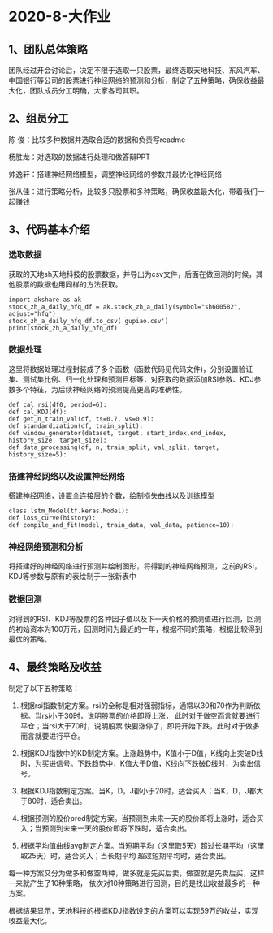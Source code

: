 # 2020-8-大作业

## 1、团队总体策略

团队经过开会讨论后，决定不限于选取一只股票，最终选取天地科技、东风汽车、中国银行等公司的股票进行神经网络的预测和分析，制定了五种策略，确保收益最大化，团队成员分工明确，大家各司其职。

## 2、组员分工

陈 俊：比较多种数据并选取合适的数据和负责写readme

杨胜龙：对选取的数据进行处理和做答辩PPT

帅逸轩：搭建神经网络模型，调整神经网络的参数并最优化神经网络

张从佳：进行策略分析，比较多只股票和多种策略，确保收益最大化，带着我们一起赚钱

## 3、代码基本介绍

### 选取数据

获取的天地sh天地科技的股票数据，并导出为csv文件，后面在做回测的时候，其他股票的数据也用同样的方法获取。

```
import akshare as ak
stock_zh_a_daily_hfq_df = ak.stock_zh_a_daily(symbol="sh600582", adjust="hfq")
stock_zh_a_daily_hfq_df.to_csv('gupiao.csv')
print(stock_zh_a_daily_hfq_df)
```

### 数据处理

这里将数据处理过程封装成了多个函数（函数代码见代码文件)，分别设置验证集、测试集比例、归一化处理和预测目标等，对获取的数据添加RSI参数、KDJ参数多个特征，为后续神经网络的预测提高更高的准确性。

```
def cal_rsi(df0, period=6): 
def cal_KDJ(df):
def get_n_train_val(df, ts=0.7, vs=0.9):
def standardization(df, train_split):
def window_generator(dataset, target, start_index,end_index, history_size, target_size):
def data_processing(df, n, train_split, val_split, target, history_size=5):
```

### 搭建神经网络以及设置神经网络

搭建神经网络，设置全连接层的个数，绘制损失曲线以及训练模型

```
class lstm_Model(tf.keras.Model):
def loss_curve(history):
def compile_and_fit(model, train_data, val_data, patience=10):
```

### 神经网络预测和分析

将搭建好的神经网络进行预测并绘制图形，将得到的神经网络预测，之前的RSI，KDJ等参数与原有的表绘制于一张新表中

### 数据回测

对得到的RSI、KDJ等股票的各种因子值以及下一天价格的预测值进行回测，回测的初始资本为100万元，回测时间为最近的一年，根据不同的策略，根据比较得到最优的策略。

## 4、最终策略及收益

制定了以下五种策略：

1. 根据rsi指数制定方案。rsi的全称是相对强弱指标，通常以30和70作为判断依据。当rsi小于30时，说明股票的价格即将上涨， 此时对于做空而言就要进行平仓；当rsi大于70时，说明股票 快要涨停了，即将开始下跌，此时对于做多而言就要进行平仓。

2. 根据KDJ指数中的KD制定方案。上涨趋势中，K值小于D值，K线向上突破D线时，为买进信号。下跌趋势中，K值大于D值，K线向下跌破D线时，为卖出信号。

3. 根据KDJ指数制定方案。当K，D，J都小于20时，适合买入；当K，D，J都大于80时，适合卖出。

4. 根据预测的股价pred制定方案。当预测到未来一天的股价即将上涨时，适合买入；当预测到未来一天的股价即将下跌时，适合卖出。

5. 根据平均值曲线avg制定方案。当短期平均（这里取5天）超过长期平均（这里取25天）时，适合买入；当长期平均 超过短期平均时，适合卖出。

每一种方案又分为做多和做空两种，做多就是先买后卖，做空就是先卖后买，这样一来就产生了10种策略， 依次对10种策略进行回测，目的是找出收益最多的一种方案。

根据结果显示，天地科技的根据KDJ指数设定的方案可以实现59万的收益，实现收益最大化。